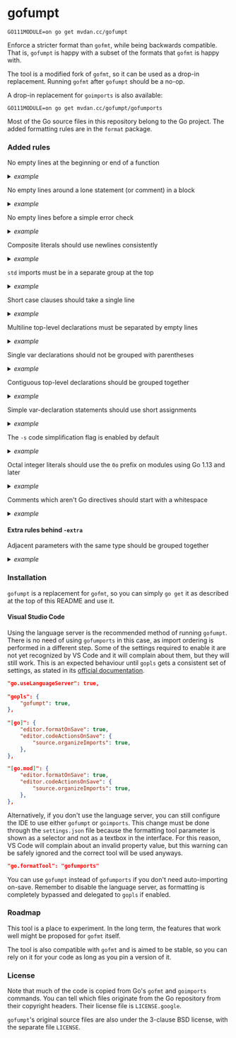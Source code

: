 # gofumpt

	GO111MODULE=on go get mvdan.cc/gofumpt

Enforce a stricter format than `gofmt`, while being backwards compatible. That
is, `gofumpt` is happy with a subset of the formats that `gofmt` is happy with.

The tool is a modified fork of `gofmt`, so it can be used as a drop-in
replacement. Running `gofmt` after `gofumpt` should be a no-op.

A drop-in replacement for `goimports` is also available:

	GO111MODULE=on go get mvdan.cc/gofumpt/gofumports

Most of the Go source files in this repository belong to the Go project.
The added formatting rules are in the `format` package.

### Added rules

No empty lines at the beginning or end of a function

<details><summary><i>example</i></summary>

```
func foo() {
	println("bar")

}
```

```
func foo() {
	println("bar")
}
```

</details>

No empty lines around a lone statement (or comment) in a block

<details><summary><i>example</i></summary>

```
if err != nil {

	return err
}
```

```
if err != nil {
	return err
}
```

</details>

No empty lines before a simple error check

<details><summary><i>example</i></summary>

```
foo, err := processFoo()

if err != nil {
	return err
}
```

```
foo, err := processFoo()
if err != nil {
	return err
}
```

</details>

Composite literals should use newlines consistently

<details><summary><i>example</i></summary>

```
// A newline before or after an element requires newlines for the opening and
// closing braces.
var ints = []int{1, 2,
	3, 4}

// A newline between consecutive elements requires a newline between all
// elements.
var matrix = [][]int{
	{1},
	{2}, {
		3,
	},
}
```

```
var ints = []int{
	1, 2,
	3, 4,
}

var matrix = [][]int{
	{1},
	{2},
	{
		3,
	},
}
```

</details>

`std` imports must be in a separate group at the top

<details><summary><i>example</i></summary>

```
import (
	"foo.com/bar"

	"io"

	"io/ioutil"
)
```

```
import (
	"io"
	"io/ioutil"

	"foo.com/bar"
)
```

</details>

Short case clauses should take a single line

<details><summary><i>example</i></summary>

```
switch c {
case 'a', 'b',
	'c', 'd':
}
```

```
switch c {
case 'a', 'b', 'c', 'd':
}
```

</details>

Multiline top-level declarations must be separated by empty lines

<details><summary><i>example</i></summary>

```
func foo() {
	println("multiline foo")
}
func bar() {
	println("multiline bar")
}
```

```
func foo() {
	println("multiline foo")
}

func bar() {
	println("multiline bar")
}
```

</details>

Single var declarations should not be grouped with parentheses

<details><summary><i>example</i></summary>

```
var (
	foo = "bar"
)
```

```
var foo = "bar"
```

</details>

Contiguous top-level declarations should be grouped together

<details><summary><i>example</i></summary>

```
var nicer = "x"
var with = "y"
var alignment = "z"
```

```
var (
	nicer     = "x"
	with      = "y"
	alignment = "z"
)
```

</details>


Simple var-declaration statements should use short assignments

<details><summary><i>example</i></summary>

```
var s = "somestring"
```

```
s := "somestring"
```

</details>


The `-s` code simplification flag is enabled by default

<details><summary><i>example</i></summary>

```
var _ = [][]int{[]int{1}}
```

```
var _ = [][]int{{1}}
```

</details>


Octal integer literals should use the `0o` prefix on modules using Go 1.13 and later

<details><summary><i>example</i></summary>

```
const perm = 0755
```

```
const perm = 0o755
```

</details>

Comments which aren't Go directives should start with a whitespace

<details><summary><i>example</i></summary>

```
//go:noinline

//Foo is awesome.
func Foo() {}
```

```
//go:noinline

// Foo is awesome.
func Foo() {}
```

</details>

#### Extra rules behind `-extra`

Adjacent parameters with the same type should be grouped together

<details><summary><i>example</i></summary>

```
func Foo(bar string, baz string) {}
```

```
func Foo(bar, baz string) {}
```

</details>

### Installation

`gofumpt` is a replacement for `gofmt`, so you can simply `go get` it as
described at the top of this README and use it.

#### Visual Studio Code

Using the language server is the recommended method of running `gofumpt`. There is
no need of using `gofumports` in this case, as import ordering is performed in a
different step. Some of the settings required to enable it are not yet recognized
by VS Code and it will complain about them, but they will still work. This is an
expected behaviour until `gopls` gets a consistent set of settings, as stated in
its [official documentation](https://github.com/golang/tools/blob/master/gopls/doc/vscode.md).

```json
"go.useLanguageServer": true,
    
"gopls": {
    "gofumpt": true,
},
    
"[go]": {
    "editor.formatOnSave": true,
    "editor.codeActionsOnSave": {
        "source.organizeImports": true,
    },
},

"[go.mod]": {
    "editor.formatOnSave": true,
    "editor.codeActionsOnSave": {
        "source.organizeImports": true,
    },
},
```

Alternatively, if you don't use the language server, you can still configure
the IDE to use either `gofumpt` or `goimports`. This change must be done through
the `settings.json` file because the formatting tool parameter is shown as a
selector and not as a textbox in the interface. For this reason, VS Code will
complain about an invalid property value, but this warning can be safely ignored
and the correct tool will be used anyways.

```json
"go.formatTool": "gofumports"
```

You can use `gofumpt` instead of `gofumports` if you don't need auto-importing
on-save. Remember to disable the language server, as formatting is completely
bypassed and delegated to `gopls` if enabled.

### Roadmap

This tool is a place to experiment. In the long term, the features that work
well might be proposed for `gofmt` itself.

The tool is also compatible with `gofmt` and is aimed to be stable, so you can
rely on it for your code as long as you pin a version of it.

### License

Note that much of the code is copied from Go's `gofmt` and `goimports` commands.
You can tell which files originate from the Go repository from their copyright
headers. Their license file is `LICENSE.google`.

`gofumpt`'s original source files are also under the 3-clause BSD license, with
the separate file `LICENSE`.
